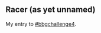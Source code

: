 ## Racer (as yet unnamed)

My entry to [#bbgchallenge4](http://github.com/hughfdjackson/bbgchallenge4).
